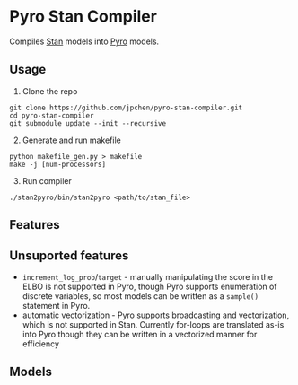 # Pyro Stan Compiler
Compiles [Stan](http://mc-stan.org/) models into [Pyro](http://pyro.ai) models.

## Usage

1. Clone the repo
```
git clone https://github.com/jpchen/pyro-stan-compiler.git
cd pyro-stan-compiler
git submodule update --init --recursive
```

2. Generate and run makefile
```
python makefile_gen.py > makefile
make -j [num-processors]
```

3. Run compiler
```
./stan2pyro/bin/stan2pyro <path/to/stan_file>
```

## Features

## Unsuported features
* `increment_log_prob`/`target` - manually manipulating the score in the ELBO is not supported in Pyro, though Pyro supports enumeration of discrete variables, so 
most models can be written as a `sample()` statement in Pyro.
* automatic vectorization - Pyro supports broadcasting and vectorization, which is not supported in Stan. Currently
for-loops are translated as-is into Pyro though they can be written in a vectorized manner for efficiency


## Models
